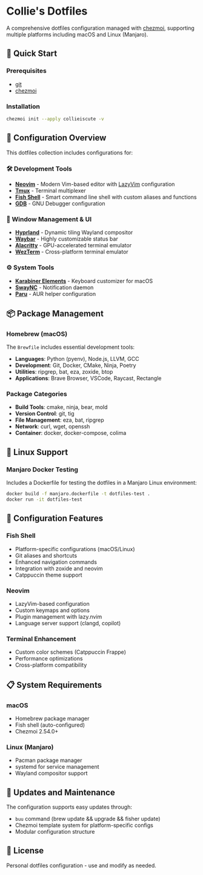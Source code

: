 # Collie's Dotfiles

A comprehensive dotfiles configuration managed with [chezmoi](https://github.com/twpayne/chezmoi), supporting multiple platforms including macOS and Linux (Manjaro).

## 🚀 Quick Start

### Prerequisites
- [git](https://github.com/git/git)
- [chezmoi](https://github.com/twpayne/chezmoi)

### Installation
```bash
chezmoi init --apply collieiscute -v
```

## 📁 Configuration Overview

This dotfiles collection includes configurations for:

### 🛠️ Development Tools
- **[Neovim](https://github.com/neovim/neovim)** - Modern Vim-based editor with [LazyVim](https://github.com/LazyVim/LazyVim) configuration
- **[Tmux](https://github.com/tmux/tmux)** - Terminal multiplexer
- **[Fish Shell](https://fishshell.com/)** - Smart command line shell with custom aliases and functions
- **[GDB](https://www.gnu.org/software/gdb/)** - GNU Debugger configuration

### 🎨 Window Management & UI
- **[Hyprland](https://hyprland.org/)** - Dynamic tiling Wayland compositor
- **[Waybar](https://github.com/Alexays/Waybar)** - Highly customizable status bar
- **[Alacritty](https://github.com/alacritty/alacritty)** - GPU-accelerated terminal emulator
- **[WezTerm](https://wezfurlong.org/wezterm/)** - Cross-platform terminal emulator

### ⚙️ System Tools
- **[Karabiner Elements](https://karabiner-elements.pqrs.org/)** - Keyboard customizer for macOS
- **[SwayNC](https://github.com/ErikReider/SwayNotificationCenter)** - Notification daemon
- **[Paru](https://github.com/Morganamilo/paru)** - AUR helper configuration

## 📦 Package Management

### Homebrew (macOS)
The `Brewfile` includes essential development tools:
- **Languages**: Python (pyenv), Node.js, LLVM, GCC
- **Development**: Git, Docker, CMake, Ninja, Poetry
- **Utilities**: ripgrep, bat, eza, zoxide, btop
- **Applications**: Brave Browser, VSCode, Raycast, Rectangle

### Package Categories
- **Build Tools**: cmake, ninja, bear, mold
- **Version Control**: git, tig
- **File Management**: eza, bat, ripgrep
- **Network**: curl, wget, openssh
- **Container**: docker, docker-compose, colima

## 🐧 Linux Support

### Manjaro Docker Testing
Includes a Dockerfile for testing the dotfiles in a Manjaro Linux environment:
```bash
docker build -f manjaro.dockerfile -t dotfiles-test .
docker run -it dotfiles-test
```

## 🔧 Configuration Features

### Fish Shell
- Platform-specific configurations (macOS/Linux)
- Git aliases and shortcuts
- Enhanced navigation commands
- Integration with zoxide and neovim
- Catppuccin theme support

### Neovim
- LazyVim-based configuration
- Custom keymaps and options
- Plugin management with lazy.nvim
- Language server support (clangd, copilot)

### Terminal Enhancement
- Custom color schemes (Catppuccin Frappe)
- Performance optimizations
- Cross-platform compatibility

## 📋 System Requirements

### macOS
- Homebrew package manager
- Fish shell (auto-configured)
- Chezmoi 2.54.0+

### Linux (Manjaro)
- Pacman package manager
- systemd for service management
- Wayland compositor support

## 🔄 Updates and Maintenance

The configuration supports easy updates through:
- `buu` command (brew update && upgrade && fisher update)
- Chezmoi template system for platform-specific configs
- Modular configuration structure

## 📄 License

Personal dotfiles configuration - use and modify as needed. 
